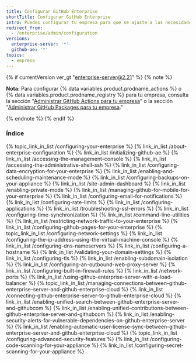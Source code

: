 ```yaml
---
title: Configurar GitHub Enterprise
shortTitle: Configurar GitHub Enterprise
intro: Puedes configurar tu empresa para que se ajuste a las necesidades de tu organización.
redirect_from:
  - /enterprise/admin/configuration
versions:
  enterprise-server: '*'
  github-ae: '*'
topics:
  - empresa
---
```


{% if currentVersion ver_gt "enterprise-server@2.21" %}
{% note %}

**Nota:** Para configurar {% data variables.product.prodname_actions %} o {% data variables.product.prodname_registry %} para tu empresa, consulta la sección "[Administrar GitHub Actions para tu empresa](/admin/github-actions)" o la sección "[Administrar GitHub Packages para tu empresa](/admin/packages)."

{% endnote %}
{% endif %}

### Índice

{% topic_link_in_list /configuring-your-enterprise %}
    {% link_in_list /about-enterprise-configuration %}
    {% link_in_list /initializing-github-ae %}
    {% link_in_list /accessing-the-management-console %}
    {% link_in_list /accessing-the-administrative-shell-ssh %}
    {% link_in_list /configuring-data-encryption-for-your-enterprise %}
    {% link_in_list /enabling-and-scheduling-maintenance-mode %}
    {% link_in_list /configuring-backups-on-your-appliance %}
    {% link_in_list /site-admin-dashboard %}
    {% link_in_list /enabling-private-mode %}
    {% link_in_list /managing-github-for-mobile-for-your-enterprise %}
    {% link_in_list /configuring-email-for-notifications %}
    {% link_in_list /configuring-rate-limits %}
    {% link_in_list /configuring-applications %}
    {% link_in_list /troubleshooting-ssl-errors %}
    {% link_in_list /configuring-time-synchronization %}
    {% link_in_list /command-line-utilities %}
    {% link_in_list /restricting-network-traffic-to-your-enterprise %}
    {% link_in_list /configuring-github-pages-for-your-enterprise %}
{% topic_link_in_list /configuring-network-settings %}
    {% link_in_list /configuring-the-ip-address-using-the-virtual-machine-console %}
    {% link_in_list /configuring-dns-nameservers %}
    {% link_in_list /configuring-a-hostname %}
    {% link_in_list /validating-your-domain-settings %}
    {% link_in_list /configuring-tls %}
    {% link_in_list /enabling-subdomain-isolation %}
    {% link_in_list /configuring-an-outbound-web-proxy-server %}
    {% link_in_list /configuring-built-in-firewall-rules %}
    {% link_in_list /network-ports %}
    {% link_in_list /using-github-enterprise-server-with-a-load-balancer %}
{% topic_link_in_list /managing-connections-between-github-enterprise-server-and-github-enterprise-cloud %}
    {% link_in_list /connecting-github-enterprise-server-to-github-enterprise-cloud %}
    {% link_in_list /enabling-unified-search-between-github-enterprise-server-and-githubcom %}
    {% link_in_list /enabling-unified-contributions-between-github-enterprise-server-and-githubcom %}
    {% link_in_list /enabling-security-alerts-for-vulnerable-dependencies-on-github-enterprise-server %}
    {% link_in_list /enabling-automatic-user-license-sync-between-github-enterprise-server-and-github-enterprise-cloud %}
{% topic_link_in_list /configuring-advanced-security-features %}
    {% link_in_list /configuring-code-scanning-for-your-appliance %}
    {% link_in_list /configuring-secret-scanning-for-your-appliance %}
